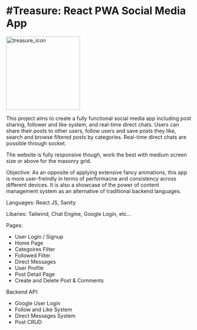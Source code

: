 # #Treasure: React PWA Social Media App

<img src="https://user-images.githubusercontent.com/94219999/165226548-88cc2001-f55f-46a9-ae49-848fad05de34.png" alt="treasure_icon" width="200"/>

This project aims to create a fully functional social media app including post sharing, follower and like system, and real-time direct chats. Users can share their posts to other users, follow users and save posts they like, search and browse filtered posts by categories. Real-time direct chats are possible through socket. 

The website is fully responsive though, work the best with medium screen size or above for the masonry grid.

Objective: As an opposite of applying extensive fancy animations, this app is more user-freindly in terms of performacne and consistency across different devices. It is also a showcase of the power of content management system as an alternative of traditional backend languages.

Languages: React JS, Sanity

Libaries: Tailwind, Chat Engine, Google Login, etc...

Pages:

- User Login / Signup
- Home Page
- Categoires Filter
- Followed Filter
- Direct Messages
- User Profile
- Post Detail Page
- Create and Delete Post & Comments 

Backend API:

- Google User Login
- Follow and Like System
- Direct Messages System
- Post CRUD

